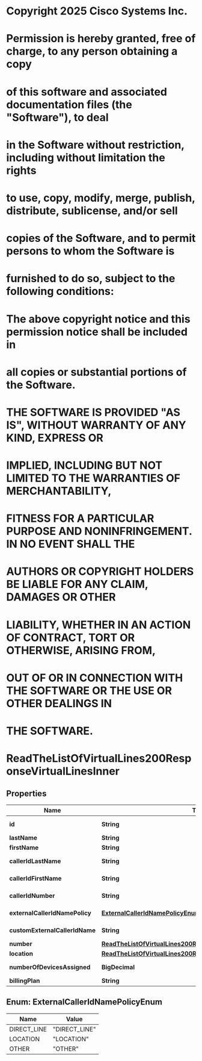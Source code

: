 <!--  Copyright 2025 Cisco Systems Inc.

Permission is hereby granted, free of charge, to any person obtaining a copy
of this software and associated documentation files (the "Software"), to deal
in the Software without restriction, including without limitation the rights
to use, copy, modify, merge, publish, distribute, sublicense, and/or sell
copies of the Software, and to permit persons to whom the Software is
furnished to do so, subject to the following conditions:

The above copyright notice and this permission notice shall be included in
all copies or substantial portions of the Software.

THE SOFTWARE IS PROVIDED "AS IS", WITHOUT WARRANTY OF ANY KIND, EXPRESS OR
IMPLIED, INCLUDING BUT NOT LIMITED TO THE WARRANTIES OF MERCHANTABILITY,
FITNESS FOR A PARTICULAR PURPOSE AND NONINFRINGEMENT. IN NO EVENT SHALL THE
AUTHORS OR COPYRIGHT HOLDERS BE LIABLE FOR ANY CLAIM, DAMAGES OR OTHER
LIABILITY, WHETHER IN AN ACTION OF CONTRACT, TORT OR OTHERWISE, ARISING FROM,
OUT OF OR IN CONNECTION WITH THE SOFTWARE OR THE USE OR OTHER DEALINGS IN
THE SOFTWARE.-->
# Copyright 2025 Cisco Systems Inc.
#
# Permission is hereby granted, free of charge, to any person obtaining a copy
# of this software and associated documentation files (the "Software"), to deal
# in the Software without restriction, including without limitation the rights
# to use, copy, modify, merge, publish, distribute, sublicense, and/or sell
# copies of the Software, and to permit persons to whom the Software is
# furnished to do so, subject to the following conditions:
#
# The above copyright notice and this permission notice shall be included in
# all copies or substantial portions of the Software.
#
# THE SOFTWARE IS PROVIDED "AS IS", WITHOUT WARRANTY OF ANY KIND, EXPRESS OR
# IMPLIED, INCLUDING BUT NOT LIMITED TO THE WARRANTIES OF MERCHANTABILITY,
# FITNESS FOR A PARTICULAR PURPOSE AND NONINFRINGEMENT. IN NO EVENT SHALL THE
# AUTHORS OR COPYRIGHT HOLDERS BE LIABLE FOR ANY CLAIM, DAMAGES OR OTHER
# LIABILITY, WHETHER IN AN ACTION OF CONTRACT, TORT OR OTHERWISE, ARISING FROM,
# OUT OF OR IN CONNECTION WITH THE SOFTWARE OR THE USE OR OTHER DEALINGS IN
# THE SOFTWARE.



# ReadTheListOfVirtualLines200ResponseVirtualLinesInner


## Properties

| Name | Type | Description | Notes |
|------------ | ------------- | ------------- | -------------|
|**id** | **String** | A unique identifier for the virtual line. |  |
|**lastName** | **String** | Last name for virtual line. |  |
|**firstName** | **String** | First name for virtual line. |  |
|**callerIdLastName** | **String** | &#x60;callerIdLastName&#x60; for virtual line. |  [optional] |
|**callerIdFirstName** | **String** | &#x60;callerIdFirstName&#x60; for virtual line. |  [optional] |
|**callerIdNumber** | **String** | &#x60;callerIdNumber&#x60; for virtual line. |  [optional] |
|**externalCallerIdNamePolicy** | [**ExternalCallerIdNamePolicyEnum**](#ExternalCallerIdNamePolicyEnum) | &#x60;externalCallerIdNamePolicy&#x60; for the virtual line. |  |
|**customExternalCallerIdName** | **String** | &#x60;customExternalCallerIdName&#x60; for virtual line. |  [optional] |
|**number** | [**ReadTheListOfVirtualLines200ResponseVirtualLinesInnerNumber**](ReadTheListOfVirtualLines200ResponseVirtualLinesInnerNumber.md) |  |  |
|**location** | [**ReadTheListOfVirtualLines200ResponseVirtualLinesInnerLocation**](ReadTheListOfVirtualLines200ResponseVirtualLinesInnerLocation.md) |  |  |
|**numberOfDevicesAssigned** | **BigDecimal** | Number of devices assigned to a virtual line. |  |
|**billingPlan** | **String** | Type of billing plan. |  [optional] |



## Enum: ExternalCallerIdNamePolicyEnum

| Name | Value |
|---- | -----|
| DIRECT_LINE | &quot;DIRECT_LINE&quot; |
| LOCATION | &quot;LOCATION&quot; |
| OTHER | &quot;OTHER&quot; |



